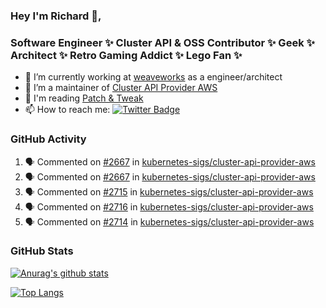 ### Hey I'm Richard 👋, 

<h3 align="left">Software Engineer ✨ Cluster API & OSS Contributor ✨ Geek ✨ Architect ✨ Retro Gaming Addict ✨ Lego Fan ✨</h3>

- 🔭 I’m currently working at [weaveworks](https://github.com/weaveworks) as a engineer/architect
- 👯 I’m a maintainer of [Cluster API Provider AWS](https://github.com/kubernetes-sigs/cluster-api-provider-aws)
- 💬 I'm reading [Patch & Tweak](https://bjooks.com/products/patch-tweak-exploring-modular-synthesis)
- 📫 How to reach me: [![Twitter Badge](https://img.shields.io/badge/-@fruit_case-00acee?style=flat&logo=Twitter&logoColor=white)](https://twitter.com/intent/follow?screen_name=fruit_case "Follow on Twitter")

### GitHub Activity 

<!--START_SECTION:activity-->
1. 🗣 Commented on [#2667](https://github.com/kubernetes-sigs/cluster-api-provider-aws/issues/2667) in [kubernetes-sigs/cluster-api-provider-aws](https://github.com/kubernetes-sigs/cluster-api-provider-aws)
2. 🗣 Commented on [#2667](https://github.com/kubernetes-sigs/cluster-api-provider-aws/issues/2667) in [kubernetes-sigs/cluster-api-provider-aws](https://github.com/kubernetes-sigs/cluster-api-provider-aws)
3. 🗣 Commented on [#2715](https://github.com/kubernetes-sigs/cluster-api-provider-aws/issues/2715) in [kubernetes-sigs/cluster-api-provider-aws](https://github.com/kubernetes-sigs/cluster-api-provider-aws)
4. 🗣 Commented on [#2716](https://github.com/kubernetes-sigs/cluster-api-provider-aws/issues/2716) in [kubernetes-sigs/cluster-api-provider-aws](https://github.com/kubernetes-sigs/cluster-api-provider-aws)
5. 🗣 Commented on [#2714](https://github.com/kubernetes-sigs/cluster-api-provider-aws/issues/2714) in [kubernetes-sigs/cluster-api-provider-aws](https://github.com/kubernetes-sigs/cluster-api-provider-aws)
<!--END_SECTION:activity-->

### GitHub Stats

[![Anurag's github stats](https://github-readme-stats.vercel.app/api?username=richardcase&count_private=true&show_icons=true)](https://github.com/anuraghazra/github-readme-stats)

[![Top Langs](https://github-readme-stats.vercel.app/api/top-langs/?username=richardcase&hide=html&layout=compact)](https://github.com/anuraghazra/github-readme-stats)
